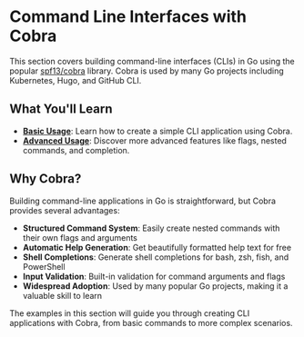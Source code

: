 # Command Line Interfaces with Cobra

This section covers building command-line interfaces (CLIs) in Go using the
popular [spf13/cobra](https://github.com/spf13/cobra) library. Cobra is used by many Go projects including Kubernetes,
Hugo, and GitHub CLI.

## What You'll Learn

- **[Basic Usage](basic-usage.md)**: Learn how to create a simple CLI application using Cobra.
- **[Advanced Usage](advanced-usage.md)**: Discover more advanced features like flags, nested commands, and completion.

## Why Cobra?

Building command-line applications in Go is straightforward, but Cobra provides several advantages:

- **Structured Command System**: Easily create nested commands with their own flags and arguments
- **Automatic Help Generation**: Get beautifully formatted help text for free
- **Shell Completions**: Generate shell completions for bash, zsh, fish, and PowerShell
- **Input Validation**: Built-in validation for command arguments and flags
- **Widespread Adoption**: Used by many popular Go projects, making it a valuable skill to learn

The examples in this section will guide you through creating CLI applications with Cobra, from basic commands to more
complex scenarios.
